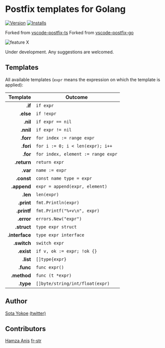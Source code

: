 # Postfix templates for Golang
[![Version](https://vsmarketplacebadge.apphb.com/version-short/fr-str.vscode-postfix-go-fr.svg
)](https://marketplace.visualstudio.com/items?itemName=fr-str.vscode-postfix-go-fr)
[![Installs](https://vsmarketplacebadge.apphb.com/installs/fr-str.vscode-postfix-go-fr.svg
)](https://marketplace.visualstudio.com/items?itemName=fr-str.vscode-postfix-go-fr)

Forked from [vscode-postfix-ts](https://github.com/ipatalas/vscode-postfix-ts)
Forked from [vscode-postfix-go](https://github.com/yokoe/vscode-postfix-go)

![feature X](images/demo.gif)

Under development. Any suggestions are welcomed.

## Templates

All available templates (`expr` means the expression on which the template is applied):

| Template          | Outcome |
| -------:          | ------- |
| **.if**           | `if expr` |
| **.else**         | `if !expr` |
| **.nil**          | `if expr == nil` |
| **.nnil**         | `if expr != nil` |
| **.forr**         | `for index := range expr` |
| **.fori**         | `for i := 0; i < len(expr); i++` |
| **.for**          | `for index, element := range expr` |
| **.return**       | `return expr` |
| **.var**          | `name := expr` |
| **.const**        | `const name type = expr` |
| **.append**       | `expr = append(expr, element)` |
| **.len**          | `len(expr)` |
| **.print**        | `fmt.Println(expr)` |
| **.printf**       | `fmt.Printf("%+v\n", expr)` |
| **.error**        | `errors.New("expr")` |
| **.struct**       | `type expr struct` |
| **.interface**    | `type expr interface` |
| **.switch**       | `switch expr` |
| **.exist**        | `if v, ok := expr; !ok {}` |
| **.list**         | `[]type{expr}` |
| **.func**         | `func expr()` |
| **.method**       | `func (t *expr)` |
| **.type**         | `[]byte/string/int/float(expr)` |


## Author

[Sota Yokoe](https://github.com/yokoe) [(twitter)](https://twitter.com/croquette0212)

## Contributors
[Hamza Anis](https://github.com/HamzaAnis) [fr-str](https://github.com/fr-str)
